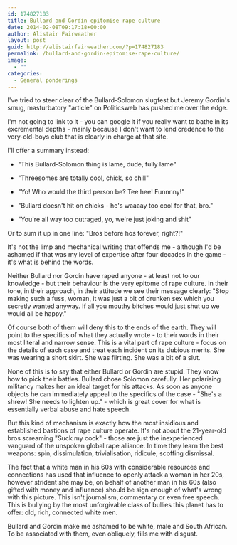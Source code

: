 ```yaml
---
id: 174827183
title: Bullard and Gordin epitomise rape culture
date: 2014-02-08T09:17:18+00:00
author: Alistair Fairweather
layout: post
guid: http://alistairfairweather.com/?p=174827183
permalink: /bullard-and-gordin-epitomise-rape-culture/
image:
  - ""
categories:
  - General ponderings
---
```

<p dir="ltr">I've tried to steer clear of the Bullard-Solomon slugfest but Jeremy Gordin's smug, masturbatory "article" on Politicsweb has pushed me over the edge.</p>
<p dir="ltr">I'm not going to link to it - you can google it if you really want to bathe in its excremental depths - mainly because I don't want to lend credence to the very-old-boys club that is clearly in charge at that site.</p>
<p dir="ltr">I'll offer a summary instead:</p>

<ul>
	<li dir="ltr">
<p dir="ltr">"This Bullard-Solomon thing is lame, dude, fully lame"</p>
</li>
	<li dir="ltr">
<p dir="ltr">"Threesomes are totally cool, chick, so chill"</p>
</li>
	<li dir="ltr">
<p dir="ltr">"Yo! Who would the third person be? Tee hee! Funnnny!"</p>
</li>
	<li dir="ltr">
<p dir="ltr">"Bullard doesn't hit on chicks - he's waaaay too cool for that, bro."</p>
</li>
	<li dir="ltr">
<p dir="ltr">"You're all way too outraged, yo, we're just joking and shit"</p>
</li>
</ul>
Or to sum it up in one line: "Bros before hos forever, right?!"
<p dir="ltr">It's not the limp and mechanical writing that offends me - although I'd be ashamed if that was my level of expertise after four decades in the game - it's what is behind the words.</p>
<p dir="ltr">Neither Bullard nor Gordin have raped anyone - at least not to our knowledge - but their behaviour is the very epitome of rape culture. In their tone, in their approach, in their attitude we see their message clearly: "Stop making such a fuss, woman, it was just a bit of drunken sex which you secretly wanted anyway. If all you mouthy bitches would just shut up we would all be happy."</p>
<p dir="ltr">Of course both of them will deny this to the ends of the earth. They will point to the specifics of what they actually wrote - to their words in their most literal and narrow sense. This is a vital part of rape culture - focus on the details of each case and treat each incident on its dubious merits. She was wearing a short skirt. She was flirting. She was a bit of a slut.</p>
<p dir="ltr">None of this is to say that either Bullard or Gordin are stupid. They know how to pick their battles. Bullard chose Solomon carefully. Her polarising militancy makes her an ideal target for his attacks. As soon as anyone objects he can immediately appeal to the specifics of the case - "She's a shrew! She needs to lighten up." - which is great cover for what is essentially verbal abuse and hate speech.</p>
<p dir="ltr">But this kind of mechanism is exactly how the most insidious and established bastions of rape culture operate. It's not about the 21-year-old bros screaming "Suck my cock" - those are just the inexperienced vanguard of the unspoken global rape alliance. In time they learn the best weapons: spin, dissimulation, trivialisation, ridicule, scoffing dismissal.</p>
<p dir="ltr">The fact that a white man in his 60s with considerable resources and connections has used that influence to openly attack a woman in her 20s, however strident she may be, on behalf of another man in his 60s (also gifted with money and influence) should be sign enough of what's wrong with this picture. This isn't journalism, commentary or even free speech. This is bullying by the most unforgivable class of bullies this planet has to offer: old, rich, connected white men.</p>
<p dir="ltr">Bullard and Gordin make me ashamed to be white, male and South African. To be associated with them, even obliquely, fills me with disgust.</p>